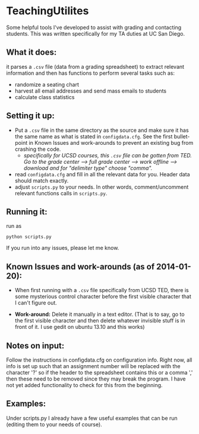 
TeachingUtilites
==============================
Some helpful tools I've developed to assist with grading and contacting students.  This was written specifically for my TA duties at UC San Diego.

What it does:
--------------------------
it parses a `.csv` file (data from a grading spreadsheet) to extract relevant 
information and then has functions to perform several tasks such as:

* randomize a seating chart
* harvest all email addresses and send mass emails to students
* calculate class statistics

Setting it up:
--------------
* Put a `.csv` file in the same directory as the source and make sure it has the same name as what is stated in `configdata.cfg`.  See the first bullet-point in Known Issues and work-arounds to prevent an existing bug from crashing the code.
    * *specifically for UCSD courses, this `.csv` file can be gotten from TED.  Go to the grade center --> full grade center --> work offline --> download and for "delimiter type" choose "comma".*
* read `configdata.cfg` and fill in all the relevant data for you.  Header data should match exactly.
* adjust `scripts.py` to your needs.  In other words, comment/uncomment relevant functions calls in `scripts.py`. 

Running it:
-----------
run as

`python scripts.py`

If you run into any issues, please let me know.


Known Issues and work-arounds (as of 2014-01-20):
-------------------------------------------------
* When first running with a `.csv` file specifically from UCSD TED, there is some mysterious control character before the first visible character that I can't figure out.

 * **Work-around:** Delete it manually in a text editor.  (That is to say, go to the first visible character and then delete whatever invisible stuff is in front of it.  I use gedit on ubuntu 13.10 and this works)

Notes on input:
--------------------------
Follow the instructions in configdata.cfg on configuration info. Right now, all info 
is set up such that an assignment number will be replaced with the character '?'
so if the header to the spreadsheet contains this or a comma ',' then these need
to be removed since they may break the program. I have not yet added 
functionality to check for this from the beginning.

Examples:
---------------------------
Under scripts.py I already have a few useful examples that can be run (editing 
them to your needs of course).

